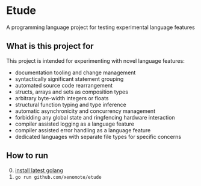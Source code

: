 # Etude

A programming language project for testing experimental language features

## What is this project for

This project is intended for experimenting with novel language features:

- documentation tooling and change management
- syntactically significant statement grouping
- automated source code rearrangement
- structs, arrays and sets as composition types
- arbitrary byte-width integers or floats
- structural function typing and type inference
- automatic asynchronicity and concurrency management
- forbidding any global state and ringfencing hardware interaction
- compiler assisted logging as a language feature
- compiler assisted error handling as a language feature
- dedicated languages with separate file types for specific concerns

## How to run

0. [install latest golang](https://go.dev/doc/install)
0. `go run github.com/xenomote/etude`